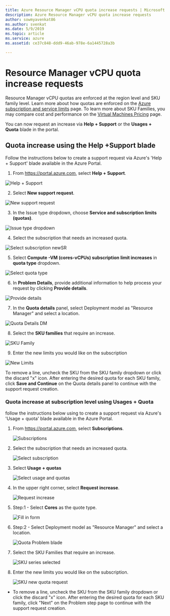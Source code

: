 ```yaml
---
title: Azure Resource Manager vCPU quota increase requests | Microsoft Docs
description: Azure Resource Manager vCPU quota increase requests
author: sowmyavenkat86
ms.author: svenkat
ms.date: 5/9/2019
ms.topic: article
ms.service: azure
ms.assetid: ce37c848-ddd9-46ab-978e-6a1445728a3b

---
```


# Resource Manager vCPU quota increase requests

Resource Manager vCPU quotas are enforced at the region level and SKU family level.
Learn more about how quotas are enforced on the [Azure subscription and service limits](https://aka.ms/quotalimits) page.
To learn more about SKU Families, you may compare cost and performance on the [Virtual Machines Pricing](https://aka.ms/pricingcompute) page.

You can now request an increase via **Help + Support** or the **Usages + Quota** blade in the portal. 

## Quota increase using the **Help +Support** blade

Follow the instructions below to create a support request via Azure's 'Help + Support' blade available in the Azure Portal. 

1. From https://portal.azure.com, select **Help + Support**.

 ![Help + Support](./media/resource-manager-core-quotas-request/helpsupport.png)
 
2.  Select **New support request**. 

![New support request](./media/resource-manager-core-quotas-request/newsupportrequest.png)

3. In the Issue type dropdown, choose **Service and subscription limits (quotas)**.

![Issue type dropdown](./media/resource-manager-core-quotas-request/issuetypedropdown.png)

4. Select the subscription that needs an increased quota.

![Select subscription newSR](./media/resource-manager-core-quotas-request/select-subscriptionSR.png)
   
5. Select **Compute -VM (cores-vCPUs) subscription  limit increases** in **quota type** dropdown. 

![Select quota type](./media/resource-manager-core-quotas-request/select-quota-type.png)

6. In **Problem Details**, provide additional information to help process your request by clicking **Provide details**.

![Provide details](./media/resource-manager-core-quotas-request/provide-details.png)

7. In the **Quota details** panel, select Deployment model as "Resource Manager" and select a location.

![Quota Details DM](./media/resource-manager-core-quotas-request/QuotaDetailsDM.png)

8. Select the **SKU families** that require an increase. 

![SKU Family](./media/resource-manager-core-quotas-request/SkuFamily.png)

9. Enter the new limits you would like on the subscription

![New Limits](./media/resource-manager-core-quotas-request/NewLimits.png)

To remove a line, uncheck the SKU from the SKU family dropdown or click the discard "x" icon. After entering the desired quota for each SKU family, click **Save and Continue** on the Quota details panel to continue with the support request creation.

### Quota increase at subscription level using Usages + Quota

follow the instructions below using to create a support request via Azure's 'Usage + quota' blade available in the Azure Portal. 

1. From https://portal.azure.com, select **Subscriptions**.

   ![Subscriptions](./media/resource-manager-core-quotas-request/subscriptions.png)

2. Select the subscription that needs an increased quota.

   ![Select subscription](./media/resource-manager-core-quotas-request/select-subscription.png)

3. Select **Usage + quotas**

   ![Select usage and quotas](./media/resource-manager-core-quotas-request/select-usage-quotas.png)

4. In the upper right corner, select **Request increase**.

   ![Request increase](./media/resource-manager-core-quotas-request/request-increase.png)

5. Step:1 - Select **Cores** as the quote type. 

   ![Fill in form](./media/resource-manager-core-quotas-request/forms.png)
   
6. Step:2 - Select Deployment model as "Resource Manager" and select a location.

    ![Quota Problem blade](./media/resource-manager-core-quotas-request/Problem-step.png)

3. Select the SKU Families that require an increase.

    ![SKU series selected](./media/resource-manager-core-quotas-request/SKU-selected.png)

4. Enter the new limits you would like on the subscription.

    ![SKU new quota request](./media/resource-manager-core-quotas-request/SKU-new-quota.png)

- To remove a line, uncheck the SKU from the SKU family dropdown or click the discard "x" icon.
After entering the desired quota for each SKU family, click "Next" on the Problem step page to continue with the support request creation.

